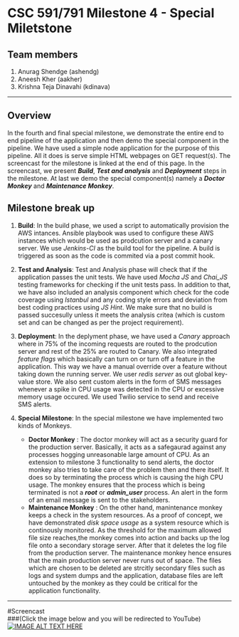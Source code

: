 # CSC 591/791 Milestone 4 - Special Miletstone
## Team members
1. Anurag Shendge (ashendg)  
2. Aneesh Kher (aakher)
3. Krishna Teja Dinavahi (kdinava) 

- - - 
 
## Overview
In the fourth and final special milestone, we demonstrate the entire end to end pipeline of the application and then demo the special component in the pipeline. We have used a simple node application for the purpose of this pipeline. All it does is serve simple HTML webpages on GET request(s). 
The screencast for the milestone is linked at the end of this page. In the screencast, we present **_Build_**, **_Test and analysis_** and **_Deployment_** steps in the milestone. At last we demo the special component(s) namely a **_Doctor Monkey_** and **_Maintenance Monkey_**. 

## Milestone break up

1.	**Build**: In the build phase, we used  a script to automatically provision the AWS intances. Ansible playbook was used to configure these AWS instances which would be used as  prodcution server and a canary server. We use _Jenkins-CI_ as the build tool for the pipeline. A build is triggered as soon as the code is commited via a post commit hook.

2.	**Test and Analysis**: Test and Analysis phase will check that if the application passes the unit tests. We have used _Mocha JS_ and _Chai_JS_ testing frameworks for checking if the unit tests pass. In addition to that, we have also included an analysis component which check for the code coverage using _Istanbul_ and any coding style errors and deviation from best coding practices using _JS Hint_. We make sure that no build is passed succesully unless it meets the analysis critea (which is custom set and can be changed as per the project requirement).
3. **Deployment**: In the deplyment phase, we have used a _Canary_ approach where in 75% of the incoming requests are routed to the prodcution server and rest of the 25% are routed to Canary. We also integrated _feature flags_ which basically can turn on or turn off a feature in the application. This way we have a manual override over a feature without taking down the running server. We user _redis server_ as out global key-value store. We also sent custom alerts in the form of SMS messages whenever a spike in CPU usage was detected in the CPU or excessive memory usage occured. We used Twilio service to send and receive SMS alerts.

4. **Special Milestone**: In the special milestone we have implemented two kinds of Monkeys.
	- **Doctor Monkey** : The doctor monkey will act as a security guard for the production server. Basically, it acts as a safegaurad against any processes hogging unreasonable large amount of CPU. As an extension to milestone 3 functionality to send alerts, the doctor monkey also tries to take care of the problem then and there itself. It does so by terminating the process which is causing the high CPU usage. The monkey ensures that the process which is being terminated is not a **_root_**	or **_admin_user_** process. An alert in the form of an email message is sent to the stakeholders.
	- **Maintenance Monkey** : On the other hand, manintenance monkey keeps a check in the system resources. As a proof of concept, we have demonstrated _disk space usage_ as a system resource which is continously monitored. As the threshold for the maximum allowed file size reaches,the monkey comes into action and backs up the log file onto a secondary storage server. After that it deletes the log file from the production server. The maintenance monkey hence ensures that the main production server never runs out of space. The files which are chosen to be deleted are strcitly secondary files such as logs and system dumps and the application, database files are left untouched by the monkey as they could be critical for the application functionality.

- - -
#Screencast   
###(Click the image below  and you will be redirected to YouTube)
[![IMAGE ALT TEXT HERE](http://img.youtube.com/vi/GtowTXDaQf0/0.jpg)](https://youtu.be/GtowTXDaQf0)



 

